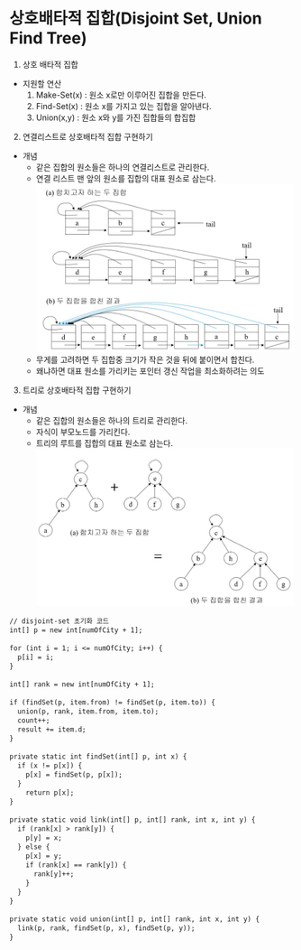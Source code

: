 # 상호배타적 집합(Disjoint Set, Union Find Tree)  

1. 상호 배타적 집합
  - 지원할 연산
    1. Make-Set(x) : 원소 x로만 이루어진 집합을 만든다.
    1. Find-Set(x) : 원소 x를 가지고 있는 집합을 알아낸다.
    1. Union(x,y) : 원소 x와 y를 가진 집합들의 합집합
2. 연결리스트로 상호배타적 집합 구현하기
  - 개념  
    - 같은 집합의 원소들은 하나의 연결리스트로 관리한다.
    - 연결 리스트 맨 앞의 원소를 집합의 대표 원소로 삼는다.
    ![union set](image/Union.JPG)
    - 무게를 고려하면 두 집합중 크기가 작은 것을 뒤에 붙이면서 합친다.
    - 왜냐하면 대표 원소를 가리키는 포인터 갱신 작업을 최소화하려는 의도

3. 트리로 상호배타적 집합 구현하기
  - 개념
    - 같은 집합의 원소들은 하나의 트리로 관리한다.
    - 자식이 부모노드를 가리킨다.
    - 트리의 루트를 집합의 대표 원소로 삼는다.
    ![tree](image/treeForDisjoint.JPG)  

```
// disjoint-set 초기화 코드
int[] p = new int[numOfCity + 1];
			
for (int i = 1; i <= numOfCity; i++) {
  p[i] = i;
}
			
int[] rank = new int[numOfCity + 1];

if (findSet(p, item.from) != findSet(p, item.to)) {
  union(p, rank, item.from, item.to);
  count++;
  result += item.d;
}
      
private static int findSet(int[] p, int x) {
  if (x != p[x]) {
    p[x] = findSet(p, p[x]);
  }
    return p[x];
}

private static void link(int[] p, int[] rank, int x, int y) {
  if (rank[x] > rank[y]) {
    p[y] = x;
  } else {
    p[x] = y;
    if (rank[x] == rank[y]) {
      rank[y]++;
    }
  }
}

private static void union(int[] p, int[] rank, int x, int y) {
  link(p, rank, findSet(p, x), findSet(p, y));
}

     
